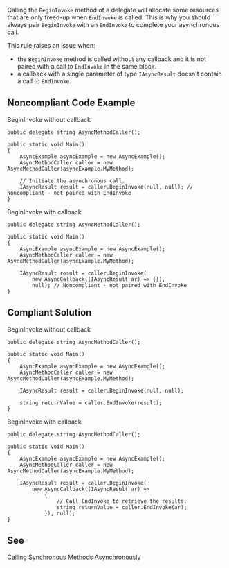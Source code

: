 
Calling the `BeginInvoke` method of a delegate will allocate some resources that are only freed-up when `EndInvoke` is called. This is why you should always pair `BeginInvoke` with an `EndInvoke` to complete your asynchronous call.

This rule raises an issue when:

- the `BeginInvoke` method is called without any callback and it is not paired with a call to `EndInvoke` in the same
  block.
- a callback with a single parameter of type `IAsyncResult` doesn't contain a call to `EndInvoke`.


## Noncompliant Code Example

BeginInvoke without callback


    public delegate string AsyncMethodCaller();
    
    public static void Main()
    {
        AsyncExample asyncExample = new AsyncExample();
        AsyncMethodCaller caller = new AsyncMethodCaller(asyncExample.MyMethod);
    
        // Initiate the asynchronous call.
        IAsyncResult result = caller.BeginInvoke(null, null); // Noncompliant - not paired with EndInvoke
    }


BeginInvoke with callback


    public delegate string AsyncMethodCaller();
    
    public static void Main()
    {
        AsyncExample asyncExample = new AsyncExample();
        AsyncMethodCaller caller = new AsyncMethodCaller(asyncExample.MyMethod);
    
        IAsyncResult result = caller.BeginInvoke(
            new AsyncCallback((IAsyncResult ar) => {}),
            null); // Noncompliant - not paired with EndInvoke
    }


## Compliant Solution

BeginInvoke without callback


    public delegate string AsyncMethodCaller();
    
    public static void Main()
    {
        AsyncExample asyncExample = new AsyncExample();
        AsyncMethodCaller caller = new AsyncMethodCaller(asyncExample.MyMethod);
    
        IAsyncResult result = caller.BeginInvoke(null, null);
    
        string returnValue = caller.EndInvoke(result);
    }


BeginInvoke with callback


    public delegate string AsyncMethodCaller();
    
    public static void Main()
    {
        AsyncExample asyncExample = new AsyncExample();
        AsyncMethodCaller caller = new AsyncMethodCaller(asyncExample.MyMethod);
    
        IAsyncResult result = caller.BeginInvoke(
            new AsyncCallback((IAsyncResult ar) =>
                {
                    // Call EndInvoke to retrieve the results.
                    string returnValue = caller.EndInvoke(ar);
                }), null);
    }


## See

[Calling
Synchronous Methods Asynchronously](https://docs.microsoft.com/en-us/dotnet/standard/asynchronous-programming-patterns/calling-synchronous-methods-asynchronously)
